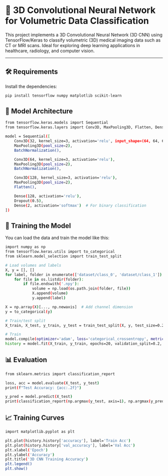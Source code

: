 # 🧠 3D Convolutional Neural Network for Volumetric Data Classification

This project implements a 3D Convolutional Neural Network (3D CNN) using TensorFlow/Keras to classify volumetric (3D) medical imaging data such as CT or MRI scans. Ideal for exploring deep learning applications in healthcare, radiology, and computer vision.

---

## 🛠️ Requirements

Install the dependencies:

```bash
pip install tensorflow numpy matplotlib scikit-learn
```
## 🧠 Model Architecture

```bash
from tensorflow.keras.models import Sequential
from tensorflow.keras.layers import Conv3D, MaxPooling3D, Flatten, Dense, Dropout, BatchNormalization

model = Sequential([
    Conv3D(32, kernel_size=3, activation='relu', input_shape=(64, 64, 64, 1)),
    MaxPooling3D(pool_size=2),
    BatchNormalization(),

    Conv3D(64, kernel_size=3, activation='relu'),
    MaxPooling3D(pool_size=2),
    BatchNormalization(),

    Conv3D(128, kernel_size=3, activation='relu'),
    MaxPooling3D(pool_size=2),
    Flatten(),

    Dense(128, activation='relu'),
    Dropout(0.5),
    Dense(2, activation='softmax')  # For binary classification
])
```
## 🚀 Training the Model
You can load the data and train the model like this:
```bash
import numpy as np
from tensorflow.keras.utils import to_categorical
from sklearn.model_selection import train_test_split

# Load volumes and labels
X, y = [], []
for label, folder in enumerate(['dataset/class_0', 'dataset/class_1']):
    for file in os.listdir(folder):
        if file.endswith('.npy'):
            volume = np.load(os.path.join(folder, file))
            X.append(volume)
            y.append(label)

X = np.array(X)[..., np.newaxis]  # Add channel dimension
y = to_categorical(y)

# Train/test split
X_train, X_test, y_train, y_test = train_test_split(X, y, test_size=0.2, random_state=42)

# Train
model.compile(optimizer='adam', loss='categorical_crossentropy', metrics=['accuracy'])
history = model.fit(X_train, y_train, epochs=20, validation_split=0.2, batch_size=8)
```
## 📊 Evaluation
```bash
from sklearn.metrics import classification_report

loss, acc = model.evaluate(X_test, y_test)
print(f"Test Accuracy: {acc:.2f}")

y_pred = model.predict(X_test)
print(classification_report(np.argmax(y_test, axis=1), np.argmax(y_pred, axis=1)))
```
## 📈 Training Curves
```bash
import matplotlib.pyplot as plt

plt.plot(history.history['accuracy'], label='Train Acc')
plt.plot(history.history['val_accuracy'], label='Val Acc')
plt.xlabel('Epoch')
plt.ylabel('Accuracy')
plt.title('3D CNN Training Accuracy')
plt.legend()
plt.show()
```


